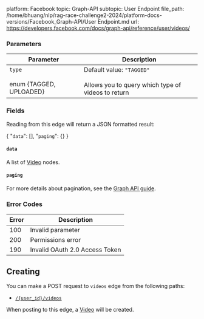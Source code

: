 platform: Facebook
topic: Graph-API
subtopic: User Endpoint
file_path: /home/bhuang/nlp/rag-race-challenge2-2024/platform-docs-versions/Facebook_Graph-API/User Endpoint.md
url: https://developers.facebook.com/docs/graph-api/reference/user/videos/

### Parameters

| Parameter | Description |
| --- | --- |
| `type`<br><br>enum {TAGGED, UPLOADED} | Default value: `"TAGGED"`<br><br>Allows you to query which type of videos to return |

### Fields

Reading from this edge will return a JSON formatted result:

{
    "`data`": \[\],
    "`paging`": {}
}

#### `data`

A list of [Video](https://developers.facebook.com/docs/graph-api/reference/video/) nodes.

#### `paging`

For more details about pagination, see the [Graph API guide](https://developers.facebook.com/docs/graph-api/using-graph-api/#paging).

### Error Codes

| Error | Description |
| --- | --- |
| 100 | Invalid parameter |
| 200 | Permissions error |
| 190 | Invalid OAuth 2.0 Access Token |

## Creating

You can make a POST request to `videos` edge from the following paths:

* [`/{user_id}/videos`](https://developers.facebook.com/docs/graph-api/reference/user/videos/)

When posting to this edge, a [Video](https://developers.facebook.com/docs/graph-api/reference/video/) will be created.
